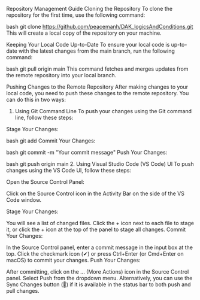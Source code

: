 Repository Management Guide
Cloning the Repository
To clone the repository for the first time, use the following command:

bash
git clone https://github.com/peacemanh/DAK_logicsAndConditions.git
This will create a local copy of the repository on your machine.

Keeping Your Local Code Up-to-Date
To ensure your local code is up-to-date with the latest changes from the main branch, run the following command:

bash
git pull origin main
This command fetches and merges updates from the remote repository into your local branch.

Pushing Changes to the Remote Repository
After making changes to your local code, you need to push these changes to the remote repository. You can do this in two ways:

1. Using Git Command Line
To push your changes using the Git command line, follow these steps:

Stage Your Changes:

bash
git add <filename>
Commit Your Changes:

bash
git commit -m "Your commit message"
Push Your Changes:

bash
git push origin main
2. Using Visual Studio Code (VS Code) UI
To push changes using the VS Code UI, follow these steps:

Open the Source Control Panel:

Click on the Source Control icon in the Activity Bar on the side of the VS Code window.

Stage Your Changes:

You will see a list of changed files. Click the + icon next to each file to stage it, or click the + icon at the top of the panel to stage all changes.
Commit Your Changes:

In the Source Control panel, enter a commit message in the input box at the top.
Click the checkmark icon (✔) or press Ctrl+Enter (or Cmd+Enter on macOS) to commit your changes.
Push Your Changes:

After committing, click on the ... (More Actions) icon in the Source Control panel.
Select Push from the dropdown menu.
Alternatively, you can use the Sync Changes button (🔄) if it is available in the status bar to both push and pull changes.